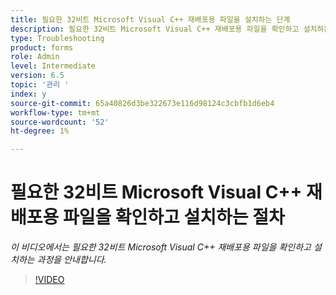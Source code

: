 ```yaml
---
title: 필요한 32비트 Microsoft Visual C++ 재배포용 파일을 설치하는 단계
description: 필요한 32비트 Microsoft Visual C++ 재배포용 파일을 확인하고 설치하는 절차
type: Troubleshooting
product: forms
role: Admin
level: Intermediate
version: 6.5
topic: '관리 '
index: y
source-git-commit: 65a40826d3be322673e116d98124c3cbfb1d6eb4
workflow-type: tm+mt
source-wordcount: '52'
ht-degree: 1%

---
```



# 필요한 32비트 Microsoft Visual C++ 재배포용 파일을 확인하고 설치하는 절차

*이 비디오에서는 필요한 32비트 Microsoft Visual C++ 재배포용 파일을 확인하고 설치하는 과정을 안내합니다.*

>[!VIDEO](https://video.tv.adobe.com/v/335520?quality=9&learn=on)





